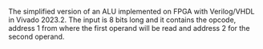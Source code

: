 The simplified version of an ALU implemented on FPGA with Verilog/VHDL in Vivado 2023.2. The input is 8 bits long and it contains the opcode, address 1 from where the first operand will be read and address 2 for the second operand.
